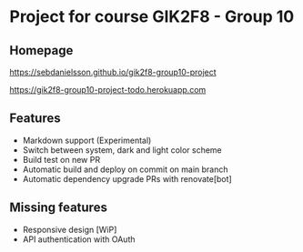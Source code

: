 # Project for course GIK2F8 - Group 10

## Homepage

<https://sebdanielsson.github.io/gik2f8-group10-project>

<https://gik2f8-group10-project-todo.herokuapp.com>

## Features

* Markdown support (Experimental)
* Switch between system, dark and light color scheme
* Build test on new PR
* Automatic build and deploy on commit on main branch
* Automatic dependency upgrade PRs with renovate[bot]

## Missing features

* Responsive design [WiP]
* API authentication with OAuth
